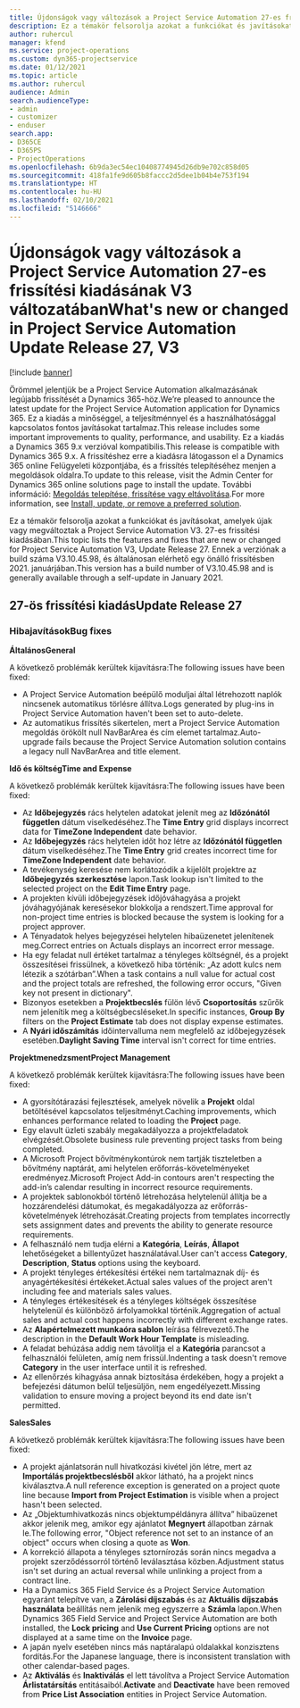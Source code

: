 ```yaml
---
title: Újdonságok vagy változások a Project Service Automation 27-es frissítési kiadásának V3 változatában
description: Ez a témakör felsorolja azokat a funkciókat és javításokat, amelyek elérhetők a Project Service Automation V3. 27-os frissítési kiadásában.
author: ruhercul
manager: kfend
ms.service: project-operations
ms.custom: dyn365-projectservice
ms.date: 01/12/2021
ms.topic: article
ms.author: ruhercul
audience: Admin
search.audienceType:
- admin
- customizer
- enduser
search.app:
- D365CE
- D365PS
- ProjectOperations
ms.openlocfilehash: 6b9da3ec54ec10408774945d26db9e702c858d05
ms.sourcegitcommit: 418fa1fe9d605b8faccc2d5dee1b04b4e753f194
ms.translationtype: HT
ms.contentlocale: hu-HU
ms.lasthandoff: 02/10/2021
ms.locfileid: "5146666"
---
```

# <a name="whats-new-or-changed-in-project-service-automation-update-release-27-v3"></a><span data-ttu-id="8a642-103">Újdonságok vagy változások a Project Service Automation 27-es frissítési kiadásának V3 változatában</span><span class="sxs-lookup"><span data-stu-id="8a642-103">What's new or changed in Project Service Automation Update Release 27, V3</span></span>

[!include [banner](../includes/psa-now-project-operations.md)]

<span data-ttu-id="8a642-104">Örömmel jelentjük be a Project Service Automation alkalmazásának legújabb frissítését a Dynamics 365-höz.</span><span class="sxs-lookup"><span data-stu-id="8a642-104">We’re pleased to announce the latest update for the Project Service Automation application for Dynamics 365.</span></span> <span data-ttu-id="8a642-105">Ez a kiadás a minőséggel, a teljesítménnyel és a használhatósággal kapcsolatos fontos javításokat tartalmaz.</span><span class="sxs-lookup"><span data-stu-id="8a642-105">This release includes some important improvements to quality, performance, and usability.</span></span> <span data-ttu-id="8a642-106">Ez a kiadás a Dynamics 365 9.x verzióval kompatibilis.</span><span class="sxs-lookup"><span data-stu-id="8a642-106">This release is compatible with Dynamics 365 9.x.</span></span> <span data-ttu-id="8a642-107">A frissítéshez erre a kiadásra látogasson el a Dynamics 365 online Felügyeleti központjába, és a frissítés telepítéséhez menjen a megoldások oldalra.</span><span class="sxs-lookup"><span data-stu-id="8a642-107">To update to this release, visit the Admin Center for Dynamics 365 online solutions page to install the update.</span></span> <span data-ttu-id="8a642-108">További információ: [Megoldás telepítése, frissítése vagy eltávolítása](https://docs.microsoft.com/power-platform/admin/install-remove-preferred-solution).</span><span class="sxs-lookup"><span data-stu-id="8a642-108">For more information, see [Install, update, or remove a preferred solution](https://docs.microsoft.com/power-platform/admin/install-remove-preferred-solution).</span></span>

<span data-ttu-id="8a642-109">Ez a témakör felsorolja azokat a funkciókat és javításokat, amelyek újak vagy megváltoztak a Project Service Automation V3. 27-es frissítési kiadásában.</span><span class="sxs-lookup"><span data-stu-id="8a642-109">This topic lists the features and fixes that are new or changed for Project Service Automation V3, Update Release 27.</span></span> <span data-ttu-id="8a642-110">Ennek a verziónak a build száma V3.10.45.98, és általánosan elérhető egy önálló frissítésben 2021. januárjában.</span><span class="sxs-lookup"><span data-stu-id="8a642-110">This version has a build number of V3.10.45.98 and is generally available through a self-update in January 2021.</span></span>

## <a name="update-release-27"></a><span data-ttu-id="8a642-111">27-ös frissítési kiadás</span><span class="sxs-lookup"><span data-stu-id="8a642-111">Update Release 27</span></span>

### <a name="bug-fixes"></a><span data-ttu-id="8a642-112">Hibajavítások</span><span class="sxs-lookup"><span data-stu-id="8a642-112">Bug fixes</span></span>

<span data-ttu-id="8a642-113">**Általános**</span><span class="sxs-lookup"><span data-stu-id="8a642-113">**General**</span></span>

<span data-ttu-id="8a642-114">A következő problémák kerültek kijavításra:</span><span class="sxs-lookup"><span data-stu-id="8a642-114">The following issues have been fixed:</span></span>

- <span data-ttu-id="8a642-115">A Project Service Automation beépülő moduljai által létrehozott naplók nincsenek automatikus törlésre állítva.</span><span class="sxs-lookup"><span data-stu-id="8a642-115">Logs generated by plug-ins in Project Service Automation haven't been set to auto-delete.</span></span>
- <span data-ttu-id="8a642-116">Az automatikus frissítés sikertelen, mert a Project Service Automation megoldás örökölt null NavBarArea és cím elemet tartalmaz.</span><span class="sxs-lookup"><span data-stu-id="8a642-116">Auto-upgrade fails because the Project Service Automation solution contains a legacy null NavBarArea and title element.</span></span>

<span data-ttu-id="8a642-117">**Idő és költség**</span><span class="sxs-lookup"><span data-stu-id="8a642-117">**Time and Expense**</span></span>

<span data-ttu-id="8a642-118">A következő problémák kerültek kijavításra:</span><span class="sxs-lookup"><span data-stu-id="8a642-118">The following issues have been fixed:</span></span>

- <span data-ttu-id="8a642-119">Az **Időbejegyzés** rács helytelen adatokat jelenít meg az **Időzónától független** dátum viselkedéséhez.</span><span class="sxs-lookup"><span data-stu-id="8a642-119">The **Time Entry** grid displays incorrect data for **TimeZone Independent** date behavior.</span></span>
- <span data-ttu-id="8a642-120">Az **Időbejegyzés** rács helytelen időt hoz létre az **Időzónától független** dátum viselkedéséhez.</span><span class="sxs-lookup"><span data-stu-id="8a642-120">The **Time Entry** grid creates incorrect time for **TimeZone Independent** date behavior.</span></span>
- <span data-ttu-id="8a642-121">A tevékenység keresése nem korlátozódik a kijelölt projektre az **Időbejegyzés szerkesztése** lapon.</span><span class="sxs-lookup"><span data-stu-id="8a642-121">Task lookup isn't limited to the selected project on the **Edit Time Entry** page.</span></span>
- <span data-ttu-id="8a642-122">A projekten kívüli időbejegyzések időjóváhagyása a projekt jóváhagyójának keresésekor blokkolja a rendszert.</span><span class="sxs-lookup"><span data-stu-id="8a642-122">Time approval for non-project time entries is blocked because the system is looking for a project approver.</span></span>
- <span data-ttu-id="8a642-123">A Tényadatok helyes bejegyzései helytelen hibaüzenetet jelenítenek meg.</span><span class="sxs-lookup"><span data-stu-id="8a642-123">Correct entries on Actuals displays an incorrect error message.</span></span>
- <span data-ttu-id="8a642-124">Ha egy feladat null értéket tartalmaz a tényleges költségnél, és a projekt összesítései frissülnek, a következő hiba történik: „Az adott kulcs nem létezik a szótárban”.</span><span class="sxs-lookup"><span data-stu-id="8a642-124">When a task contains a null value for actual cost and the project totals are refreshed, the following error occurs, "Given key not present in dictionary".</span></span>
- <span data-ttu-id="8a642-125">Bizonyos esetekben a **Projektbecslés** fülön lévő **Csoportosítás** szűrők nem jelenítik meg a költségbecsléseket.</span><span class="sxs-lookup"><span data-stu-id="8a642-125">In specific instances, **Group By** filters on the **Project Estimate** tab does not display expense estimates.</span></span>
- <span data-ttu-id="8a642-126">A **Nyári időszámítás** időintervalluma nem megfelelő az időbejegyzések esetében.</span><span class="sxs-lookup"><span data-stu-id="8a642-126">**Daylight Saving Time** interval isn't correct for time entries.</span></span>

<span data-ttu-id="8a642-127">**Projektmenedzsment**</span><span class="sxs-lookup"><span data-stu-id="8a642-127">**Project Management**</span></span>

<span data-ttu-id="8a642-128">A következő problémák kerültek kijavításra:</span><span class="sxs-lookup"><span data-stu-id="8a642-128">The following issues have been fixed:</span></span>

- <span data-ttu-id="8a642-129">A gyorsítótárazási fejlesztések, amelyek növelik a **Projekt** oldal betöltésével kapcsolatos teljesítményt.</span><span class="sxs-lookup"><span data-stu-id="8a642-129">Caching improvements, which enhances performance related to loading the **Project** page.</span></span>
- <span data-ttu-id="8a642-130">Egy elavult üzleti szabály megakadályozza a projektfeladatok elvégzését.</span><span class="sxs-lookup"><span data-stu-id="8a642-130">Obsolete business rule preventing project tasks from being completed.</span></span>
- <span data-ttu-id="8a642-131">A Microsoft Project bővítménykontúrok nem tartják tiszteletben a bővítmény naptárát, ami helytelen erőforrás-követelményeket eredményez.</span><span class="sxs-lookup"><span data-stu-id="8a642-131">Microsoft Project Add-in contours aren't respecting the add-in’s calendar resulting in incorrect resource requirements.</span></span>
- <span data-ttu-id="8a642-132">A projektek sablonokból történő létrehozása helytelenül állítja be a hozzárendelési dátumokat, és megakadályozza az erőforrás-követelmények létrehozását.</span><span class="sxs-lookup"><span data-stu-id="8a642-132">Creating projects from templates incorrectly sets assignment dates and prevents the ability to generate resource requirements.</span></span>
- <span data-ttu-id="8a642-133">A felhasználó nem tudja elérni a **Kategória**, **Leírás**, **Állapot** lehetőségeket a billentyűzet használatával.</span><span class="sxs-lookup"><span data-stu-id="8a642-133">User can't access **Category**, **Description**, **Status** options using the keyboard.</span></span>
- <span data-ttu-id="8a642-134">A projekt tényleges értékesítési értékei nem tartalmaznak díj- és anyagértékesítési értékeket.</span><span class="sxs-lookup"><span data-stu-id="8a642-134">Actual sales values of the project aren't including fee and materials sales values.</span></span>
- <span data-ttu-id="8a642-135">A tényleges értékesítések és a tényleges költségek összesítése helytelenül és különböző árfolyamokkal történik.</span><span class="sxs-lookup"><span data-stu-id="8a642-135">Aggregation of actual sales and actual cost happens incorrectly with different exchange rates.</span></span>
- <span data-ttu-id="8a642-136">Az **Alapértelmezett munkaóra sablon** leírása félrevezető.</span><span class="sxs-lookup"><span data-stu-id="8a642-136">The description in the **Default Work Hour Template** is misleading.</span></span>
- <span data-ttu-id="8a642-137">A feladat behúzása addig nem távolítja el a **Kategória** parancsot a felhasználói felületen, amíg nem frissül.</span><span class="sxs-lookup"><span data-stu-id="8a642-137">Indenting a task doesn't remove **Category** in the user interface until it is refreshed.</span></span>
- <span data-ttu-id="8a642-138">Az ellenőrzés kihagyása annak biztosítása érdekében, hogy a projekt a befejezési dátumon belül teljesüljön, nem engedélyezett.</span><span class="sxs-lookup"><span data-stu-id="8a642-138">Missing validation to ensure moving a project beyond its end date isn't permitted.</span></span>

<span data-ttu-id="8a642-139">**Sales**</span><span class="sxs-lookup"><span data-stu-id="8a642-139">**Sales**</span></span>

<span data-ttu-id="8a642-140">A következő problémák kerültek kijavításra:</span><span class="sxs-lookup"><span data-stu-id="8a642-140">The following issues have been fixed:</span></span>

- <span data-ttu-id="8a642-141">A projekt ajánlatsorán null hivatkozási kivétel jön létre, mert az **Importálás projektbecslésből** akkor látható, ha a projekt nincs kiválasztva.</span><span class="sxs-lookup"><span data-stu-id="8a642-141">A null reference exception is generated on a project quote line because **Import from Project Estimation** is visible when a project hasn't been selected.</span></span>
- <span data-ttu-id="8a642-142">Az „Objektumhivatkozás nincs objektumpéldányra állítva” hibaüzenet akkor jelenik meg, amikor egy ajánlatot **Megnyert** állapotban zárnak le.</span><span class="sxs-lookup"><span data-stu-id="8a642-142">The following error, "Object reference not set to an instance of an object" occurs when closing a quote as **Won**.</span></span>
- <span data-ttu-id="8a642-143">A korrekció állapota a tényleges sztornírozás során nincs megadva a projekt szerződéssorról történő leválasztása közben.</span><span class="sxs-lookup"><span data-stu-id="8a642-143">Adjustment status isn't set during an actual reversal while unlinking a project from a contract line.</span></span>
- <span data-ttu-id="8a642-144">Ha a Dynamics 365 Field Service és a Project Service Automation egyaránt telepítve van, a **Zárolási díjszabás** és az **Aktuális díjszabás használata** beállítás nem jelenik meg egyszerre a **Számla** lapon.</span><span class="sxs-lookup"><span data-stu-id="8a642-144">When Dynamics 365 Field Service and Project Service Automation are both installed, the **Lock pricing** and **Use Current Pricing** options are not displayed at a same time on the **Invoice** page.</span></span>
- <span data-ttu-id="8a642-145">A japán nyelv esetében nincs más naptáralapú oldalakkal konzisztens fordítás.</span><span class="sxs-lookup"><span data-stu-id="8a642-145">For the Japanese language, there is inconsistent translation with other calendar-based pages.</span></span>
- <span data-ttu-id="8a642-146">Az **Aktiválás** és **Inaktiválás** el lett távolítva a Project Service Automation **Árlistatársítás** entitásaiból.</span><span class="sxs-lookup"><span data-stu-id="8a642-146">**Activate** and **Deactivate** have been removed from **Price List Association** entities in Project Service Automation.</span></span>
